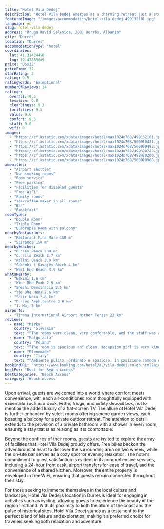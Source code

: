 ```yaml
---
title: "Hotel Vila Dedej"
description: "Hotel Vila Dedej emerges as a charming retreat just a stone's throw away from the vibrant Durres Beach, offering a serene escape with the convenience of modern amenities and the warmth of traditional hospitality."
featuredImage: "/images/accommodation/hotel-vila-dedej-499132101.jpg"
language: en
slug: hotel-vila-dedej
address: "Rruga David Selenica, 2000 Durrës, Albania"
city: "Durrës"
location: "Durrës"
accommodationType: "hotel"
coordinates:
  lat: 41.31424458
  lng: 19.47869609
price: "US$32"
priceFrom: 32
starRating: 3
rating: 9.5
ratingWords: "Exceptional"
numberOfReviews: 14
ratings:
  overall: 9.5
  location: 9.5
  cleanliness: 9.3
  facilities: 9.5
  value: 9.6
  comfort: 9.5
  staff: 9.8
  wifi: 0
images:
  - "https://cf.bstatic.com/xdata/images/hotel/max1024x768/499132101.jpg?k=d2d0c3d3fe9ebe7f7fad34570752e8a0db81d324c7db016537b84bbea67bce7f&o=&hp=1"
  - "https://cf.bstatic.com/xdata/images/hotel/max1024x768/500910431.jpg?k=fe000b6cdae6ca21b0177436516f0a7691c1ee01d4caf620099103558fee5380&o=&hp=1"
  - "https://cf.bstatic.com/xdata/images/hotel/max1024x768/500909492.jpg?k=5178a62db9f7ad8e93907cc6051e58c8cf1c9e6fb7f17f8210959089b04eda8e&o=&hp=1"
  - "https://cf.bstatic.com/xdata/images/hotel/max1024x768/498480728.jpg?k=2f59346d1f0b3724da67f908dbf323f95d0d086833269bba9a3291fb66ccbe0b&o=&hp=1"
  - "https://cf.bstatic.com/xdata/images/hotel/max1024x768/498480200.jpg?k=dea04620f2736c0eb28bf327337abfd7b2b8d446e757d2f60301cb36655f00a3&o=&hp=1"
  - "https://cf.bstatic.com/xdata/images/hotel/max1024x768/500910988.jpg?k=808a6e9d227858e9343d5d603a8b385b5f33f263067efae65aa32f989b5166da&o=&hp=1"
amenities:
  - "Airport shuttle"
  - "Non-smoking rooms"
  - "Room service"
  - "Free parking"
  - "Facilities for disabled guests"
  - "Free WiFi"
  - "Family rooms"
  - "Tea/coffee maker in all rooms"
  - "Bar"
  - "Breakfast"
roomTypes:
  - "Double Room"
  - "Triple Room"
  - "Quadruple Room with Balcony"
nearbyRestaurants:
  - "Restorant Mira Mare 150 m"
  - "Spiranca 150 m"
nearbyBeaches:
  - "Durres Beach 200 m"
  - "Currila Beach 2.7 km"
  - "Kallmi Beach 3.9 km"
  - "Shkëmbi i Kavajës Beach 4 km"
  - "West End Beach 4.9 km"
whatsNearby:
  - "Bekimi 1.6 km"
  - "Wine Dhe Pooh 2.5 km"
  - "Sheshi Demokracia 2.5 km"
  - "Yje Dhe Hena 2.6 km"
  - "Sotir Noka 2.8 km"
  - "Durres Amphiteatre 2.8 km"
  - "1. Maj 3 km"
airports:
  - "Tirana International Airport Mother Teresa 22 km"
reviews:
  - name: "Mirka"
    country: "Slovakia"
    text: "“The rooms were clean, very comfortable, and the staff was amazing. They went over and beyond to help make our stay enjoyable. I highly recommend this hotel for anyone visiting downtown Durres.”"
  - name: "Matgorzata"
    country: "Poland"
    text: "“The room is spacious and clean. Recepsion girl is very kind and helpful. The hotel is 1 min walk away from the beach and is surrouned by many shops, bars and restaurannts. I will come back to stay here as my hotel of choice when I'm at Durres....”"
  - name: "Elenomade"
    country: "Italy"
    text: "“Ambiente pulito, ordinato e spazioso, in posizione comoda e col parcheggio privato. Staff gentilissimo che ha fatto di tutto per rendere il nostro soggiorno comodo e piacevole (viaggiavamo con un cane guida che è stato accolto in modo da far sì...”"
bookingURL: "https://www.booking.com/hotel/al/vila-dedej.en-gb.html?aid=8035640"
bestFor: "Best for Beach Access"
bestCategories: "Beach Access"
category: "Beach Access"
---
```


Upon arrival, guests are welcomed into a world where comfort meets convenience, with each air-conditioned room thoughtfully equipped with essentials such as a desk, kettle, fridge, and safety deposit box, not to mention the added luxury of a flat-screen TV. The allure of Hotel Vila Dedej is further enhanced by select rooms offering serene garden views, each boasting a balcony for a private outdoor retreat. The attention to detail extends to the provision of a private bathroom with a shower in every room, ensuring a stay that is as relaxing as it is comfortable.

Beyond the confines of their rooms, guests are invited to explore the array of facilities that Hotel Vila Dedej proudly offers. Free bikes beckon the adventurous at heart to discover the surrounding area on two wheels, while the on-site bar serves as a cozy spot for evening relaxation. The hotel's commitment to guest satisfaction is evident in its comprehensive services, including a 24-hour front desk, airport transfers for ease of travel, and the convenience of a shared kitchen. Moreover, the entire property is enveloped in free WiFi, ensuring that guests remain connected throughout their stay.

For those seeking to immerse themselves in the local culture and landscape, Hotel Vila Dedej's location in Durrës is ideal for engaging in activities such as cycling, allowing guests to experience the beauty of the region firsthand. With its proximity to both the allure of the coast and the pulse of historical sites, Hotel Vila Dedej stands as a testament to the perfect blend of leisure and exploration, making it a preferred choice for travelers seeking both relaxation and adventure.